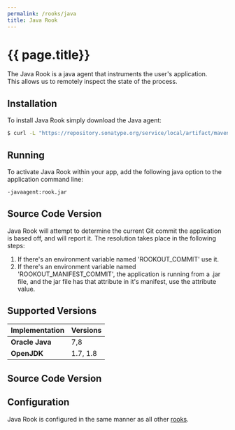 ```yaml
---
permalink: /rooks/java
title: Java Rook
---
```


# {{ page.title}}

The Java Rook is a java agent that instruments the user's application.  
This allows us to remotely inspect the state of the process.

## Installation

To install Java Rook simply download the Java agent:
```bash
$ curl -L "https://repository.sonatype.org/service/local/artifact/maven/redirect?r=central-proxy&g=com.rookout&a=rook&v=LATEST" -o rook.jar
```

## Running

To activate Java Rook within your app, add the following java option to the application command line:
```bash
-javaagent:rook.jar
```

## Source Code Version

Java Rook will attempt to determine the current Git commit the application is based off, and will report it.
The resolution takes place in the following steps:
1. If there's an environment variable named 'ROOKOUT_COMMIT' use it.
1. If there's an environment variable named 'ROOKOUT_MANIFEST_COMMIT', the application is running from a .jar file, and
the jar file has that attribute in it's manifest, use the attribute value.

## Supported Versions

| Implementation     | Versions |
| ------------------ | -------- |
| **Oracle Java**    | 7,8      |
| **OpenJDK**        | 1.7, 1.8 |

## Source Code Version

## Configuration

Java Rook is configured in the same manner as all other [rooks](/rooks/config).
